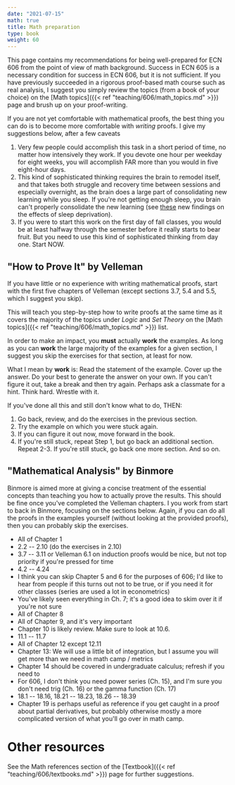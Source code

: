 ```yaml
---
date: "2021-07-15"
math: true
title: Math preparation
type: book
weight: 60
---
```


This page contains my recommendations for being well-prepared for ECN 606 from the point of view of math background. Success in ECN 605 is a necessary condition for success in ECN 606, but it is not sufficient. If you have previously succeeded in a rigorous proof-based math course such as real analysis, I suggest you simply review the topics (from a book of your choice) on the [Math topics]({{< ref "teaching/606/math_topics.md" >}}) page and brush up on your proof-writing. 

If you are not yet comfortable with mathematical proofs, the best thing you can do is to become more comfortable with *writing* proofs. I give my suggestions below, after a few caveats
1. Very few people could accomplish this task in a short period of time, no matter how intensively they work. If you devote one hour per weekday for eight weeks, you will accomplish FAR more than you would in five eight-hour days.
2. This kind of sophisticated thinking requires the brain to remodel itself, and that takes both struggle and recovery time between sessions and especially overnight, as the brain does a large part of consolidating new learning while you sleep. If you're not getting enough sleep, you brain can't properly consolidate the new learning (see [these](https://www.nytimes.com/2022/06/24/health/sleep-debt-health.html) new findings on the effects of sleep deprivation).
3. If you were to start this work on the first day of fall classes, you would be at least halfway through the semester before it really starts to bear fruit. But you need to use this kind of sophisticated thinking from day one. Start NOW.

## "How to Prove It" by Velleman

If you have little or no experience with writing mathematical proofs, start with the first five chapters of Velleman (except sections 3.7, 5.4 and 5.5, which I suggest you skip).

This will teach you step-by-step how to write proofs at the same time as it covers the majority of the topics under *Logic* and *Set Theory* on the [Math topics]({{< ref "teaching/606/math_topics.md" >}}) list.

In order to make an impact, you **must** actually **work** the examples. As long as you can **work** the large majority of the examples for a given section, I suggest you skip the exercises for that section, at least for now.

What I mean by **work** is: Read the statement of the example. Cover up the answer. Do your best to generate the answer on your own. If you can't figure it out, take a break and then try again. Perhaps ask a classmate for a hint. Think hard. Wrestle with it.

If you've done all this and still don't know what to do, THEN:
1. Go back, review, and do the exercises in the previous section.
2. Try the example on which you were stuck again.
3. If you can figure it out now, move forward in the book.
4. If you're still stuck, repeat Step 1, but go back an additional section. Repeat 2-3. If you're still stuck, go back one more section. And so on.

## "Mathematical Analysis" by Binmore

Binmore is aimed more at giving a concise treatment of the essential concepts than teaching you how to actually prove the results. This should be fine once you've completed the Velleman chapters. I you work from start to back in Binmore, focusing on the sections below. Again, if you can do all the proofs in the examples yourself (without looking at the provided proofs), then you can probably skip the exercises.

- All of Chapter 1
- 2.2 -- 2.10 (do the exercises in 2.10)
- 3.7 -- 3.11 or Velleman 6.1 on induction proofs would be nice, but not top priority if you're pressed for time
- 4.2 -- 4.24
- I think you can skip Chapter 5 and 6 for the purposes of 606; I'd like to hear from people if this turns out not to be true, or if you need it for other classes (series are used a lot in econometrics)
- You've likely seen everything in Ch. 7; it's a good idea to skim over it if you're not sure
- All of Chapter 8
- All of Chapter 9, and it's very important
- Chapter 10 is likely review. Make sure to look at 10.6.
- 11.1 -- 11.7
- All of Chapter 12 except 12.11
- Chapter 13: We will use a little bit of integration, but I assume you will get more than we need in math camp / metrics
- Chapter 14 should be covered in undergraduate calculus; refresh if you need to
- For 606, I don't think you need power series (Ch. 15), and I'm sure you don't need trig (Ch. 16) or the gamma function (Ch. 17) 
- 18.1 -- 18.16, 18.21 -- 18.23, 18.26 -- 18.39
- Chapter 19 is perhaps useful as reference if you get caught in a proof about partial derivatives, but probably otherwise mostly a more complicated version of what you'll go over in math camp.

# Other resources

See the Math references section of the [Textbook]({{< ref "teaching/606/textbooks.md" >}}) page for further suggestions.